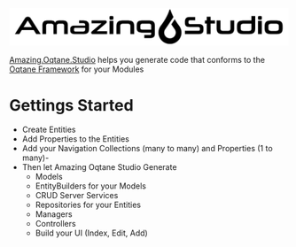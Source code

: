 ![AmaizngOqtaneStudio](https://raw.githubusercontent.com/AmazingSoftwareSolutions/Amazing.Oqtane.Studio/main/screenshots/logo/logo-amazing-oqtane-studio-black.png)

[Amazing.Oqtane.Studio](https://learnoqtane.com/modules/amazing-oqtane-studio) helps you generate code that conforms to the [Oqtane Framework](https://github.com/oqtane/oqtane.framework) for your Modules

# Gettings Started 

- Create Entities
- Add Properties to the Entities
- Add your Navigation Collections (many to many) and Properties (1 to many)-
- Then let Amazing Oqtane Studio Generate
  - Models
  - EntityBuilders for your Models
  - CRUD Server Services
  - Repositories for your Entities
  - Managers
  - Controllers
  - Build your UI (Index, Edit, Add)
